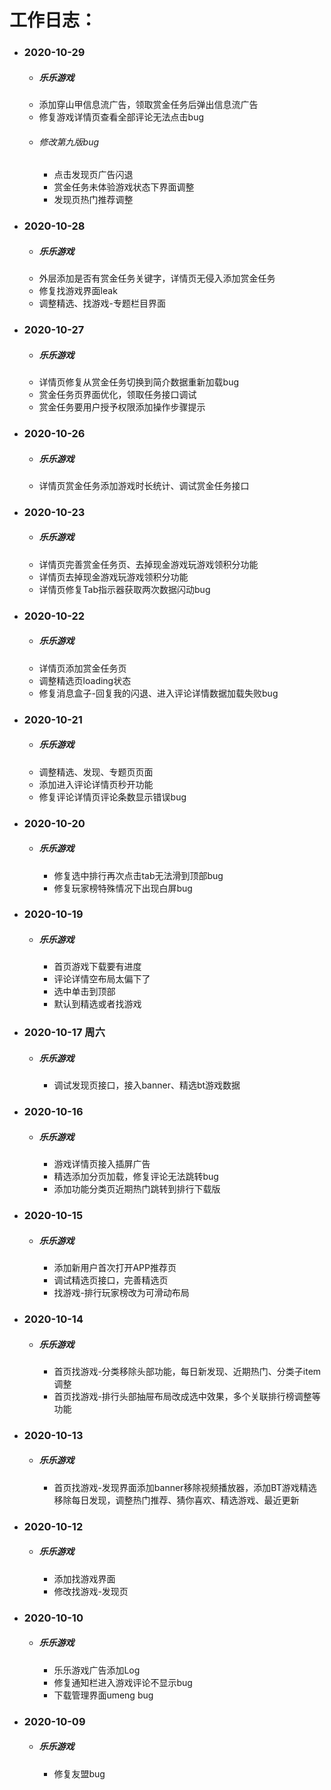 #  工作日志：

+ ### **2020-10-29**
   - ##### 乐乐游戏
	- 添加穿山甲信息流广告，领取赏金任务后弹出信息流广告
	- 修复游戏详情页查看全部评论无法点击bug
	- ###### 修改第九版bug
		- 点击发现页广告闪退
		- 赏金任务未体验游戏状态下界面调整
		- 发现页热门推荐调整

+ ### **2020-10-28**
   - ##### 乐乐游戏
	- 外层添加是否有赏金任务关键字，详情页无侵入添加赏金任务
	- 修复找游戏界面leak
	- 调整精选、找游戏-专题栏目界面

+ ### **2020-10-27**
   - ##### 乐乐游戏
	- 详情页修复从赏金任务切换到简介数据重新加载bug
	- 赏金任务页界面优化，领取任务接口调试
	- 赏金任务要用户授予权限添加操作步骤提示

+ ### **2020-10-26**
   - ##### 乐乐游戏
   	- 详情页赏金任务添加游戏时长统计、调试赏金任务接口

+ ### **2020-10-23**
   - ##### 乐乐游戏
   	- 详情页完善赏金任务页、去掉现金游戏玩游戏领积分功能
   	- 详情页去掉现金游戏玩游戏领积分功能
   	- 详情页修复Tab指示器获取两次数据闪动bug

+ ### **2020-10-22**
   - ##### 乐乐游戏
   	- 详情页添加赏金任务页
	- 调整精选页loading状态
	- 修复消息盒子-回复我的闪退、进入评论详情数据加载失败bug
	
	

+ ### **2020-10-21**
   - ##### 乐乐游戏
	- 调整精选、发现、专题页页面
	- 添加进入评论详情页秒开功能
	- 修复评论详情页评论条数显示错误bug

+ ### **2020-10-20**
   - ##### 乐乐游戏
	   - 修复选中排行再次点击tab无法滑到顶部bug
	   - 修复玩家榜特殊情况下出现白屏bug

+ ### **2020-10-19**
   - ##### 乐乐游戏
	   - 首页游戏下载要有进度
	   - 评论详情空布局太偏下了
	   - 选中单击到顶部
	   - 默认到精选或者找游戏

+ ### **2020-10-17 周六**
   - ##### 乐乐游戏
      - 调试发现页接口，接入banner、精选bt游戏数据

+ ### **2020-10-16**
   - ##### 乐乐游戏
      - 游戏详情页接入插屏广告
      - 精选添加分页加载，修复评论无法跳转bug
      - 添加功能分类页近期热门跳转到排行下载版

+ ### **2020-10-15**
   - ##### 乐乐游戏
      - 添加新用户首次打开APP推荐页
      - 调试精选页接口，完善精选页
      - 找游戏-排行玩家榜改为可滑动布局


+ ### **2020-10-14**
   - ##### 乐乐游戏
      - 首页找游戏-分类移除头部功能，每日新发现、近期热门、分类子item调整
      - 首页找游戏-排行头部抽屉布局改成选中效果，多个关联排行榜调整等功能

+ ### **2020-10-13**
   - ##### 乐乐游戏
      - 首页找游戏-发现界面添加banner移除视频播放器，添加BT游戏精选移除每日发现，调整热门推荐、猜你喜欢、精选游戏、最近更新
   
+ ### **2020-10-12**
   - ##### 乐乐游戏
      - 添加找游戏界面
      - 修改找游戏-发现页

+ ### **2020-10-10**
   - ##### 乐乐游戏
      - 乐乐游戏广告添加Log
      - 修复通知栏进入游戏评论不显示bug
      - 下载管理界面umeng bug

+ ### **2020-10-09**
   - ##### 乐乐游戏
      - 修复友盟bug
   




